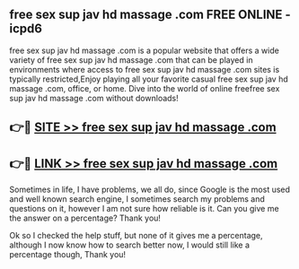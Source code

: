 ## free sex sup jav hd massage .com FREE ONLINE - icpd6

free sex sup jav hd massage .com is a popular website that offers a wide variety of free sex sup jav hd massage .com that can be played in environments where access to free sex sup jav hd massage .com sites is typically restricted,Enjoy playing all your favorite casual free sex sup jav hd massage .com, office, or home. Dive into the world of online freefree sex sup jav hd massage .com without downloads!

## 👉🔴 [SITE >> free sex sup jav hd massage .com](http://news.freeplayer.one?title=free_sex_sup_jav_hd_massage_.com&ref=FRRE)

## 👉🔴 [LINK >> free sex sup jav hd massage .com](http://news.freeplayer.one?title=free_sex_sup_jav_hd_massage_.com&ref=FREE)

Sometimes in life, I have problems, we all do, since Google is the most used and well known search engine, I sometimes search my problems and questions on it, however I am not sure how reliable is it. Can you give me the answer on a percentage? Thank you!

Ok so I checked the help stuff, but none of it gives me a percentage, although I now know how to search better now, I would still like a percentage though, Thank you!
